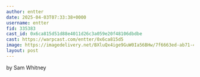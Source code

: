 ```yaml
---
author: entter
date: 2025-04-03T07:33:38+0000
username: entter
fid: 335383
cast_id: 0x6ca815d51d88e4011d26c3a059e20f48106dbdbe
cast: https://warpcast.com/entter/0x6ca815d5
image: https://imagedelivery.net/BXluQx4ige9GuW0Ia56BHw/7f6663ed-ab71-4d17-eb6d-f8f2194a3d00/original
layout: post
---
```

by Sam Whitney  

<img src='https://imagedelivery.net/BXluQx4ige9GuW0Ia56BHw/7f6663ed-ab71-4d17-eb6d-f8f2194a3d00/original' alt='' referrerpolicy='no-referrer'/>